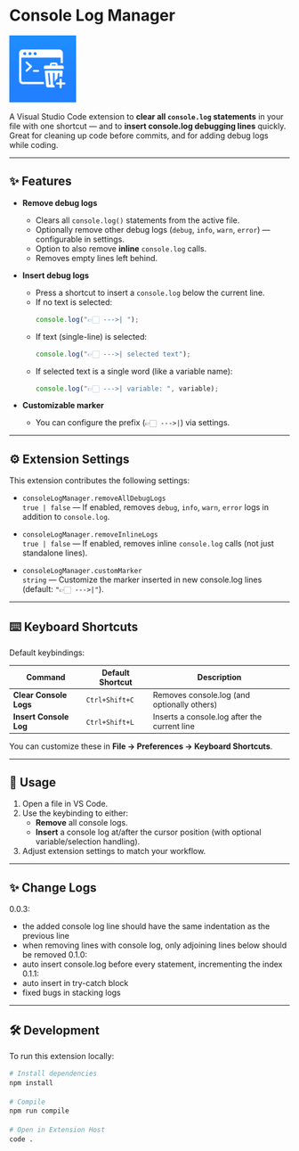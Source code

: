 # Console Log Manager

<img src="icon.png" alt="Extension Icon" width="120" />

A Visual Studio Code extension to **clear all `console.log` statements** in your file with one shortcut — and to **insert console.log debugging lines** quickly.  
Great for cleaning up code before commits, and for adding debug logs while coding.

---

## ✨ Features

- **Remove debug logs**
  - Clears all `console.log()` statements from the active file.
  - Optionally remove other debug logs (`debug`, `info`, `warn`, `error`) — configurable in settings.
  - Option to also remove **inline** `console.log` calls.
  - Removes empty lines left behind.

- **Insert debug logs**
  - Press a shortcut to insert a `console.log` below the current line.
  - If no text is selected:
    ```js
    console.log("👉🏻 --->| ");
    ```
  - If text (single-line) is selected:
    ```js
    console.log("👉🏻 --->| selected text");
    ```
  - If selected text is a single word (like a variable name):
    ```js
    console.log("👉🏻 --->| variable: ", variable);
    ```

- **Customizable marker**
  - You can configure the prefix (`👉🏻 --->|`) via settings.

---

## ⚙️ Extension Settings

This extension contributes the following settings:

- `consoleLogManager.removeAllDebugLogs`  
  `true | false` — If enabled, removes `debug`, `info`, `warn`, `error` logs in addition to `console.log`.

- `consoleLogManager.removeInlineLogs`  
  `true | false` — If enabled, removes inline `console.log` calls (not just standalone lines).

- `consoleLogManager.customMarker`  
  `string` — Customize the marker inserted in new console.log lines (default: `"👉🏻 --->|"`).

---

## ⌨️ Keyboard Shortcuts

Default keybindings:

| Command                  | Default Shortcut | Description                                |
|--------------------------|------------------|--------------------------------------------|
| **Clear Console Logs**   | `Ctrl+Shift+C`   | Removes console.log (and optionally others) |
| **Insert Console Log**   | `Ctrl+Shift+L`   | Inserts a console.log after the current line |


You can customize these in **File → Preferences → Keyboard Shortcuts**.

---

## 🚀 Usage

1. Open a file in VS Code.
2. Use the keybinding to either:
   - **Remove** all console logs.
   - **Insert** a console log at/after the cursor position (with optional variable/selection handling).
3. Adjust extension settings to match your workflow.

---

## ✨ Change Logs

0.0.3: 
- the added console log line should have the same indentation as the previous line 
- when removing lines with console log, only adjoining lines below should be removed
0.1.0:
- auto insert console.log before every statement, incrementing the index
0.1.1:
- auto insert in try-catch block
- fixed bugs in stacking logs

---

## 🛠️ Development

To run this extension locally:

```bash
# Install dependencies
npm install

# Compile
npm run compile

# Open in Extension Host
code .

